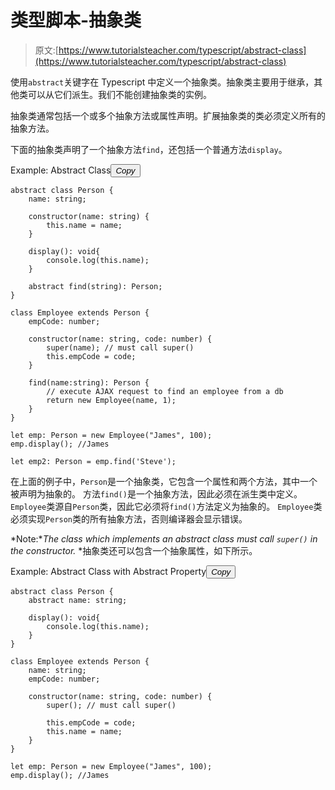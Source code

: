 # 类型脚本-抽象类

> 原文:[https://www.tutorialsteacher.com/typescript/abstract-class](https://www.tutorialsteacher.com/typescript/abstract-class)

使用`abstract`关键字在 Typescript 中定义一个抽象类。抽象类主要用于继承，其他类可以从它们派生。我们不能创建抽象类的实例。

抽象类通常包括一个或多个抽象方法或属性声明。扩展抽象类的类必须定义所有的抽象方法。

下面的抽象类声明了一个抽象方法`find`，还包括一个普通方法`display`。

Example: Abstract Class<button class="copy-btn pull-right" title="Copy example code">*Copy*</button> 

```
abstract class Person {
    name: string;

    constructor(name: string) {
        this.name = name;
    }

    display(): void{
        console.log(this.name);
    }

    abstract find(string): Person;
}

class Employee extends Person { 
    empCode: number;

    constructor(name: string, code: number) { 
        super(name); // must call super()
        this.empCode = code;
    }

    find(name:string): Person { 
        // execute AJAX request to find an employee from a db
        return new Employee(name, 1);
    }
}

let emp: Person = new Employee("James", 100);
emp.display(); //James

let emp2: Person = emp.find('Steve'); 
```

在上面的例子中，`Person`是一个抽象类，它包含一个属性和两个方法，其中一个被声明为抽象的。 方法`find()`是一个抽象方法，因此必须在派生类中定义。 `Employee`类源自`Person`类，因此它必须将`find()`方法定义为抽象的。 `Employee`类必须实现`Person`类的所有抽象方法，否则编译器会显示错误。

*Note:**The class which implements an abstract class must call `super()` in the constructor.* *抽象类还可以包含一个抽象属性，如下所示。

Example: Abstract Class with Abstract Property<button class="copy-btn pull-right" title="Copy example code">*Copy*</button> 

```
abstract class Person {
    abstract name: string;

    display(): void{
        console.log(this.name);
    }
}

class Employee extends Person { 
    name: string;
    empCode: number;

    constructor(name: string, code: number) { 
        super(); // must call super()

        this.empCode = code;
        this.name = name;
    }
}

let emp: Person = new Employee("James", 100);
emp.display(); //James 
```

